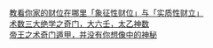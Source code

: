   
[教看你家的财位在哪里「象征性财位」与「实质性财立」](http://www.dianyue.me/archives/741/36souswk5x5yosdb/)  
[术数三大绝学之奇门，大六壬，太乙神数](http://www.dianyue.me/archives/898/nqkbzjk9qcy7thyh/)  
[帝王之术奇门遁甲，并没有你想像中的神秘](http://www.dianyue.me/archives/169/zn2vk9toakbcjz99/)